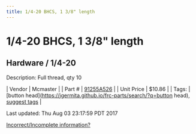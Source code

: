 ```yaml
---
title: 1/4-20 BHCS, 1 3/8" length
---
```


# 1/4-20 BHCS, 1 3/8" length
## Hardware / 1/4-20
Description: 	Full thread, qty 10 

| Vendor | Mcmaster | 
| Part # | [91255A526](https://www.mcmaster.com/#91255A526) | 
| Unit Price | $10.86 | 
| Tags: | [button head](https://jgermita.github.io/frc-parts/search/?q=button head), [suggest tags](https://docs.google.com/forms/d/e/1FAIpQLSeWyY8v3RgOty-MyWmh9U0iivNYN_molChYyS-0U-o-kOAv_g/viewform) | 

Last updated: Thu Aug 03 23:17:59 PDT 2017

 [Incorrect/Incomplete information?](https://docs.google.com/forms/d/e/1FAIpQLSeWyY8v3RgOty-MyWmh9U0iivNYN_molChYyS-0U-o-kOAv_g/viewform)